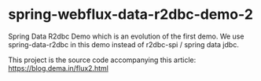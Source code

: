 # spring-webflux-data-r2dbc-demo-2
Spring Data R2dbc Demo which is an evolution of the first demo. We use spring-data-r2dbc in this demo instead of r2dbc-spi / spring data jdbc.

This project is the source code accompanying this article: https://blog.dema.in/flux2.html
